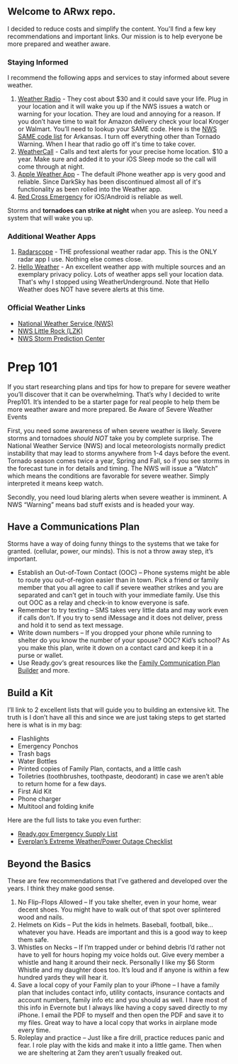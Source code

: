 ## Welcome to ARwx repo.

I decided to reduce costs and simplify the content. You'll find a few key recommendations and important links. Our mission is to help everyone be more prepared and weather aware.

### Staying Informed
I recommend the following apps and services to stay informed about severe weather.

1. [Weather Radio](https://www.amazon.com/dp/B00176T9OY/ref=cm_sw_em_r_mt_dp_U_AC01DbA6128V6) - They cost about $30 and it could save your life. Plug in your location and it will wake you up if the NWS issues a watch or warning for your location. They are loud and annoying for a reason. If you don’t have time to wait for Amazon delivery check your local Kroger or Walmart. You’ll need to lookup your SAME code. Here is the [NWS SAME code list](https://www.nws.noaa.gov/nwr/coverage/ccov.php?State=AR) for Arkansas. I turn off everything other than Tornado Warning. When I hear that radio go off it's time to take cover.
2. [WeatherCall](https://weathercallservices.com/personal-use/) - Calls and text alerts for your precise home location. $10 a year. Make sure and added it to your iOS Sleep mode so the call will come through at night.
3. [Apple Weather App](https://apps.apple.com/us/app/weather/id1069513131) - The default iPhone weather app is very good and reliable. Since DarkSky has been discontinued almost all of it's functionality as been rolled into the Weather app.
4. [Red Cross Emergency](https://www.redcross.org/get-help/how-to-prepare-for-emergencies/mobile-apps.html) for iOS/Android is reliable as well.

Storms and **tornadoes can strike at night** when you are asleep. You need a system that will wake you up.

### Additional Weather Apps
1. [Radarscope](https://www.radarscope.app/) - THE professional weather radar app. This is the ONLY radar app I use. Nothing else comes close.
2. [Hello Weather](https://helloweather.com/) - An excellent weather app with multiple sources and an exemplary privacy policy. Lots of weather apps sell your location data. That's why I stopped using WeatherUnderground. Note that Hello Weather does NOT have severe alerts at this time.

### Official Weather Links
-   [National Weather Service (NWS)](http://weather.gov/)
-   [NWS Little Rock (LZK)](http://srh.noaa.gov/lzk/)
-   [NWS Storm Prediction Center](http://spc.noaa.gov/)

# Prep 101

If you start researching plans and tips for how to prepare for severe weather you’ll discover that it can be overwhelming. That’s why I decided to write Prep101. It’s intended to be a starter page for real people to help them be more weather aware and more prepared.
Be Aware of Severe Weather Events

First, you need some awareness of when severe weather is likely. Severe storms and tornadoes *should NOT* take you by complete surprise. The National Weather Service (NWS) and local meteorologists normally predict instability that may lead to storms anywhere from 1-4 days before the event. Tornado season comes twice a year, Spring and Fall, so if you see storms in the forecast tune in for details and timing. The NWS will issue a “Watch” which means the conditions are  favorable for severe weather. Simply interpreted it means keep watch.

Secondly, you need loud blaring alerts when severe weather is imminent. A NWS “Warning” means bad stuff exists and is headed your way.

## Have a Communications Plan

Storms have a way of doing funny things to the systems that we take for granted. (cellular, power, our minds). This is not a throw away step, it’s important.

- Establish an Out-of-Town Contact (OOC) – Phone systems might be able to route you out-of-region easier than in town. Pick a friend or family member that you all agree to call if severe weather strikes and you are separated and can’t get in touch with your immediate family. Use this out OOC as a relay and check-in to know everyone is safe.
- Remember to try texting – SMS takes very little data and may work even if calls don’t. If you try to send iMessage and it does not deliver, press and hold it to send as text message.
- Write down numbers – If you dropped your phone while running to shelter do you know the number of your spouse? OOC? Kid’s school? As you make this plan, write it down on a contact card and keep it in a purse or wallet.
- Use Ready.gov‘s great resources like the [Family Communication Plan Builder](https://www.fema.gov/media-library-data/1440449346150-1ff18127345615d8b7e1effb4752b668/Family_Comm_Plan_508_20150820.pdf) and more.

## Build a Kit

I’ll link to 2 excellent lists that will guide you to building an extensive kit. The truth is I don’t have all this and since we are just taking steps to get started here is what is in my bag:

- Flashlights
- Emergency Ponchos
- Trash bags
- Water Bottles
- Printed copies of Family Plan, contacts, and a little cash
- Toiletries (toothbrushes, toothpaste, deodorant) in case we aren’t able to return home for a few days.
- First Aid Kit
- Phone charger
- Multitool and folding knife

Here are the full lists to take you even further:

- [Ready.gov Emergency Supply List](https://www.ready.gov/kit)
- [Everplan’s Extreme Weather/Power Outage Checklist](https://www.everplans.com/sites/default/files/Emergency_Evacuation_Checklist.pdf)

## Beyond the Basics

These are few recommendations that I’ve gathered and developed over the years. I think they make good sense.

1. No Flip-Flops Allowed – If you take shelter, even in your home, wear decent shoes. You might have to walk out of that spot over splintered wood and nails.
2. Helmets on Kids – Put the kids in helmets. Baseball, football, bike… whatever you have. Heads are important and this is a good way to keep them safe.
3. Whistles on Necks – If I’m trapped under or behind debris I’d rather not have to yell for hours hoping my voice holds out. Give every member a whistle and hang it around their neck. Personally I like my $6 Storm Whistle and my daughter does too. It’s loud and if anyone is within a few hundred yards they will hear it.
4. Save a local copy of your Family plan to your iPhone – I have a family plan that includes contact info, utility contacts, insurance contacts and account numbers, family info etc and you should as well. I have most of this info in Evernote but I always like having a copy saved directly to my iPhone. I email the PDF to myself and then open the PDF and save it to my files. Great way to have a local copy that works in airplane mode every time.
5. Roleplay and practice – Just like a fire drill, practice reduces panic and fear. I role play with the kids and make it into a little game. Then when we are sheltering at 2am they aren’t usually freaked out.


